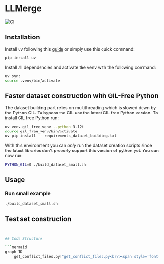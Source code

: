 # LLMerge

![CI](https://github.com/benedikt-schesch/LLMerge/actions/workflows/ci.yml/badge.svg)

## Installation

Install uv following this [guide](https://docs.astral.sh/uv/getting-started/installation/#standalone-installer) or simply use this quick command:

```bash
pip install uv
```

Install all dependencies and activate the venv with the following command:

```bash
uv sync
source .venv/bin/activate
```

## Faster dataset construction with GIL-Free Python

The dataset building part relies on multithreading which is slowed down by the Python GIL.
To bypass the GIL use the latest GIL free Python version.
To install GIL free Python run:

```bash
uv venv gil_free_venv --python 3.12t
source gil_free_venv/bin/activate
uv pip install -r requirements_dataset_building.txt
```

With this environment you can *only* run the dataset creation scripts since the latest libraries don't properly support this version of python yet.
You can now run:

```bash
PYTHON_GIL=0 ./build_dataset_small.sh
```


## Usage

### Run small example

```bash
./build_dataset_small.sh
```

## Test set construction

```bash


## Code Structure

```mermaid
graph TD
    get_conflict_files.py["get_conflict_files.py<br/><span style='font-size:12px;'>Among all the merges extract all the conflicting files and their resolution</span>"] --> extract_conflict_blocks.py["extract_conflict_blocks.py<br/><span style='font-size:12px;'>Among all the conflicting files extract each conflict marker with necessary context and the resolution of each separately</span>"] --> metrics_conflict_blocks.py["metrics_conflict_blocks.py<br/><span style='font-size:12px;'>Computes different metrics for the dataset analysis and filtering</span>"]
```
